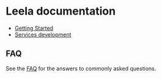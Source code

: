 
# Leela documentation

* [Getting Started](getting-started.md)
* [Services development](services.md) 


## FAQ

See the [FAQ](FAQ.md) for the answers to commonly asked questions.
